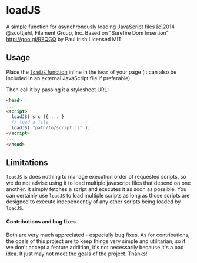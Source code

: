 loadJS
======

A simple function for asynchronously loading JavaScript files
[c]2014 @scottjehl, Filament Group, Inc.
Based on "Surefire Dom Insertion" http://goo.gl/REQGQ by Paul Irish
Licensed MIT

## Usage

Place the [`loadJS` function](https://github.com/filamentgroup/loadJS/blob/master/loadJS.js) inline in the `head` of your page (it can also be included in an external JavaScript file if preferable).

Then call it by passing it a stylesheet URL:

``` html
<head>
...
<script>
  loadJS( src ){ ... }
  // load a file
  loadJS( "path/to/script.js" );
</script>
...
</head>
```

## Limitations

`loadJS` is does nothing to manage execution order of requested scripts, so we do not advise using it to load multiple javascript files that depend on one another. It simply fetches a script and executes it as soon as possible. You can certainly use `loadJS` to load multiple scripts as long as those scripts are designed to execute independently of any other scripts being loaded by `loadJS`. 

#### Contributions and bug fixes

Both are very much appreciated - especially bug fixes. As for contributions, the goals of this project are to keep things very simple and utilitarian, so if we don't accept a feature addition, it's not necessarily because it's a bad idea. It just may not meet the goals of the project. Thanks!
